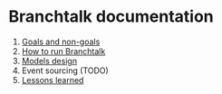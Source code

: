 # Branchtalk documentation

 1. [Goals and non-goals](1_goals_and_non-goals.md)
 2. [How to run Branchtalk](2_how_to_run.md)
 3. [Models design](3_models_design.md)
 4. Event sourcing (TODO)
 5. [Lessons learned](5_lessons_learned.md)
